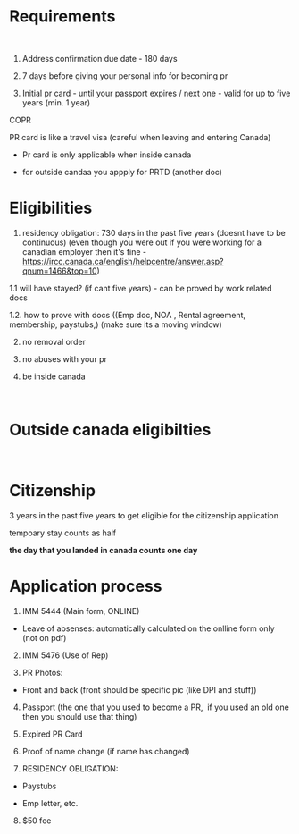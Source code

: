 # Requirements

&nbsp;

1. Address confirmation due date - 180 days

2. 7 days before giving your personal info for becoming pr

3. Initial pr card - until your passport expires / next one - valid for up to five years (min. 1 year)

COPR

PR card is like a travel visa (careful when leaving and entering Canada)

- Pr card is only applicable when inside canada

- for outside candaa you appply for PRTD (another doc)

# Eligibilities

1. residency obligation: 730 days in the past five years (doesnt have to be continuous) (even though you were out if you were working for a canadian employer then it's fine - https://ircc.canada.ca/english/helpcentre/answer.asp?qnum=1466&top=10)

1.1 will have stayed? (if cant five years) - can be proved by work related docs

1.2. how to prove with docs ((Emp doc, NOA , Rental agreement, membership, paystubs,) (make sure its a moving window)

2. no removal order

3. no abuses with your pr

4. be inside canada

&nbsp;

# Outside canada eligibilties

&nbsp;

# Citizenship

3 years in the past five years to get eligible for the citizenship application

tempoary stay counts as half

**the day that you landed in canada counts one day**

# Application process

1. IMM 5444 (Main form, ONLINE)

- Leave of absenses: automatically calculated on the onlline form only (not on pdf)

2. IMM 5476 (Use of Rep)

3. PR Photos:

- Front and back (front should be specific pic (like DPI and stuff))

4. Passport (the one that you used to become a PR,  if you used an old one then you should use that thing)

5. Expired PR Card

6. Proof of name change (if name has changed)

7. RESIDENCY OBLIGATION:

- Paystubs

- Emp letter, etc.

8. $50 fee
